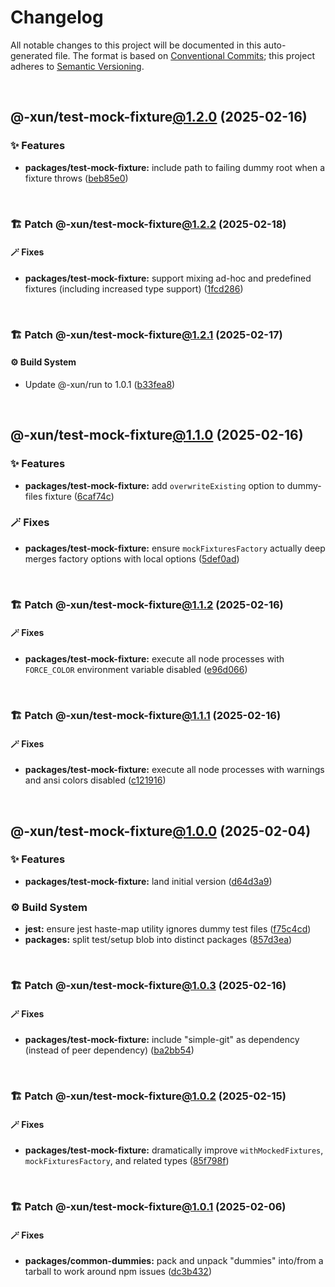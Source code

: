 # Changelog

All notable changes to this project will be documented in this auto-generated
file. The format is based on [Conventional Commits][1];
this project adheres to [Semantic Versioning][2].

<br />

## @-xun/test-mock-fixture[@1.2.0][3] (2025-02-16)

### ✨ Features

- **packages/test-mock-fixture:** include path to failing dummy root when a fixture throws ([beb85e0][4])

<br />

### 🏗️ Patch @-xun/test-mock-fixture[@1.2.2][5] (2025-02-18)

#### 🪄 Fixes

- **packages/test-mock-fixture:** support mixing ad-hoc and predefined fixtures (including increased type support) ([1fcd286][6])

<br />

### 🏗️ Patch @-xun/test-mock-fixture[@1.2.1][7] (2025-02-17)

#### ⚙️ Build System

- Update @-xun/run to 1.0.1 ([b33fea8][8])

<br />

## @-xun/test-mock-fixture[@1.1.0][9] (2025-02-16)

### ✨ Features

- **packages/test-mock-fixture:** add `overwriteExisting` option to dummy-files fixture ([6caf74c][10])

### 🪄 Fixes

- **packages/test-mock-fixture:** ensure `mockFixturesFactory` actually deep merges factory options with local options ([5def0ad][11])

<br />

### 🏗️ Patch @-xun/test-mock-fixture[@1.1.2][12] (2025-02-16)

#### 🪄 Fixes

- **packages/test-mock-fixture:** execute all node processes with `FORCE_COLOR` environment variable disabled ([e96d066][13])

<br />

### 🏗️ Patch @-xun/test-mock-fixture[@1.1.1][14] (2025-02-16)

#### 🪄 Fixes

- **packages/test-mock-fixture:** execute all node processes with warnings and ansi colors disabled ([c121916][15])

<br />

## @-xun/test-mock-fixture[@1.0.0][16] (2025-02-04)

### ✨ Features

- **packages/test-mock-fixture:** land initial version ([d64d3a9][17])

### ⚙️ Build System

- **jest:** ensure jest haste-map utility ignores dummy test files ([f75c4cd][18])
- **packages:** split test/setup blob into distinct packages ([857d3ea][19])

<br />

### 🏗️ Patch @-xun/test-mock-fixture[@1.0.3][20] (2025-02-16)

#### 🪄 Fixes

- **packages/test-mock-fixture:** include "simple-git" as dependency (instead of peer dependency) ([ba2bb54][21])

<br />

### 🏗️ Patch @-xun/test-mock-fixture[@1.0.2][22] (2025-02-15)

#### 🪄 Fixes

- **packages/test-mock-fixture:** dramatically improve `withMockedFixtures`, `mockFixturesFactory`, and related types ([85f798f][23])

<br />

### 🏗️ Patch @-xun/test-mock-fixture[@1.0.1][24] (2025-02-06)

#### 🪄 Fixes

- **packages/common-dummies:** pack and unpack "dummies" into/from a tarball to work around npm issues ([dc3b432][25])

[1]: https://conventionalcommits.org
[2]: https://semver.org
[3]: https://github.com/Xunnamius/test-utils/compare/@-xun/test-mock-fixture@1.1.2...@-xun/test-mock-fixture@1.2.0
[4]: https://github.com/Xunnamius/test-utils/commit/beb85e0df50e813590ae799295cdbfb96ea92ab4
[5]: https://github.com/Xunnamius/test-utils/compare/@-xun/test-mock-fixture@1.2.1...@-xun/test-mock-fixture@1.2.2
[6]: https://github.com/Xunnamius/test-utils/commit/1fcd286988e2e2d3d0f0b3e779b70af46b59374c
[7]: https://github.com/Xunnamius/test-utils/compare/@-xun/test-mock-fixture@1.2.0...@-xun/test-mock-fixture@1.2.1
[8]: https://github.com/Xunnamius/test-utils/commit/b33fea8db53369e4e821d273ed05fd0d4c91b749
[9]: https://github.com/Xunnamius/test-utils/compare/@-xun/test-mock-fixture@1.0.3...@-xun/test-mock-fixture@1.1.0
[10]: https://github.com/Xunnamius/test-utils/commit/6caf74c08a58888d5d0ce0114dff670f8b570906
[11]: https://github.com/Xunnamius/test-utils/commit/5def0ad49a4eadefc61d6daed0a34b59fa75efb7
[12]: https://github.com/Xunnamius/test-utils/compare/@-xun/test-mock-fixture@1.1.1...@-xun/test-mock-fixture@1.1.2
[13]: https://github.com/Xunnamius/test-utils/commit/e96d066a8d31079cb061bc2dac285562fbf7b708
[14]: https://github.com/Xunnamius/test-utils/compare/@-xun/test-mock-fixture@1.1.0...@-xun/test-mock-fixture@1.1.1
[15]: https://github.com/Xunnamius/test-utils/commit/c1219168b725e263abb557d96549b7b98bdb4b4c
[16]: https://github.com/Xunnamius/test-utils/compare/857d3eac80084608a88cbc27476cbe23e155ce7d...@-xun/test-mock-fixture@1.0.0
[17]: https://github.com/Xunnamius/test-utils/commit/d64d3a91f6d333efbf59693698a240e71ceb6ef3
[18]: https://github.com/Xunnamius/test-utils/commit/f75c4cd929f5d1720d466436ad2ee5c68cced170
[19]: https://github.com/Xunnamius/test-utils/commit/857d3eac80084608a88cbc27476cbe23e155ce7d
[20]: https://github.com/Xunnamius/test-utils/compare/@-xun/test-mock-fixture@1.0.2...@-xun/test-mock-fixture@1.0.3
[21]: https://github.com/Xunnamius/test-utils/commit/ba2bb54f0f2d41708034e4076c72856c63c5167a
[22]: https://github.com/Xunnamius/test-utils/compare/@-xun/test-mock-fixture@1.0.1...@-xun/test-mock-fixture@1.0.2
[23]: https://github.com/Xunnamius/test-utils/commit/85f798f7d3d6f2f09ac0e84b754a6d384e8337f1
[24]: https://github.com/Xunnamius/test-utils/compare/@-xun/test-mock-fixture@1.0.0...@-xun/test-mock-fixture@1.0.1
[25]: https://github.com/Xunnamius/test-utils/commit/dc3b432f6d15898a8396cf56c73f03cafcecb7a9
